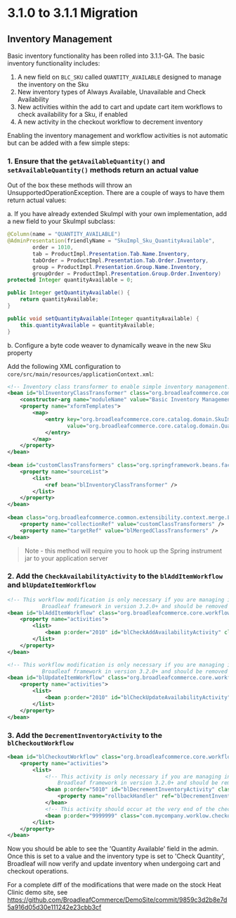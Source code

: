 # 3.1.0 to 3.1.1 Migration

## Inventory Management
Basic inventory functionality has been rolled into 3.1.1-GA. The basic inventory functionality includes:

1. A new field on `BLC_SKU` called `QUANTITY_AVAILABLE` designed to manage the inventory on the Sku
2. New inventory types of Always Available, Unavailable and Check Availability
3. New activities within the add to cart and update cart item workflows to check availability for a Sku, if enabled
4. A new activity in the checkout workflow to decrement inventory

Enabling the inventory management and workflow activities is not automatic but can be added with a few simple steps:

### 1. Ensure that the `getAvailableQuantity()` and `setAvailableQuantity()` methods return an actual value

Out of the box these methods will throw an UnsupportedOperationException. There are a couple of ways to have them return actual values:

a. If you have already extended SkuImpl with your own implementation, add a new field to your SkuImpl subclass:

```java
@Column(name = "QUANTITY_AVAILABLE")
@AdminPresentation(friendlyName = "SkuImpl_Sku_QuantityAvailable",
        order = 1010,
        tab = ProductImpl.Presentation.Tab.Name.Inventory,
        tabOrder = ProductImpl.Presentation.Tab.Order.Inventory,
        group = ProductImpl.Presentation.Group.Name.Inventory,
        groupOrder = ProductImpl.Presentation.Group.Order.Inventory)
protected Integer quantityAvailable = 0;

public Integer getQuantityAvailable() {
    return quantityAvailable;
}

public void setQuantityAvailable(Integer quantityAvailable) {
    this.quantityAvailable = quantityAvailable;
}
```

b. Configure a byte code weaver to dynamically weave in the new Sku property

Add the following XML configuration to `core/src/main/resources/applicationContext.xml`:

```xml
<!-- Inventory class transformer to enable simple inventory management. This transformer should be removed in Broadleaf 3.2.0+ -->
<bean id="blInventoryClassTransformer" class="org.broadleafcommerce.common.extensibility.jpa.copy.DirectCopyClassTransformer">
    <constructor-arg name="moduleName" value="Basic Inventory Management" />
    <property name="xformTemplates">
        <map>
            <entry key="org.broadleafcommerce.core.catalog.domain.SkuImpl"
                   value="org.broadleafcommerce.core.catalog.domain.QuantityAvailableSkuTemplate">
            </entry>
        </map>
    </property>
</bean>
    
<bean id="customClassTransformers" class="org.springframework.beans.factory.config.ListFactoryBean">
    <property name="sourceList">
        <list>
            <ref bean="blInventoryClassTransformer" />
        </list>
    </property>
</bean>
    
<bean class="org.broadleafcommerce.common.extensibility.context.merge.LateStageMergeBeanPostProcessor">
    <property name="collectionRef" value="customClassTransformers" />
    <property name="targetRef" value="blMergedClassTransformers" />
</bean>
```
> Note - this method will require you to hook up the Spring instrument jar to your application server

### 2. Add the `CheckAvailabilityActivity` to the `blAddItemWorkflow` and `blUpdateItemWorkflow`

```xml
<!-- This workflow modification is only necessary if you are managing inventory. This activity has been enabled in the core
           Broadleaf framework in version 3.2.0+ and should be removed if on that version -->
<bean id="blAddItemWorkflow" class="org.broadleafcommerce.core.workflow.SequenceProcessor">
    <property name="activities">
        <list>
            <bean p:order="2010" id="blCheckAddAvailabilityActivity" class="org.broadleafcommerce.core.order.service.workflow.CheckAvailabilityActivity"/>
        </list>
    </property>
</bean>

<!-- This workflow modification is only necessary if you are managing inventory. This activity has been enabled in the core
           Broadleaf framework in version 3.2.0+ and should be removed if on that version -->
<bean id="blUpdateItemWorkflow" class="org.broadleafcommerce.core.workflow.SequenceProcessor">
    <property name="activities">
        <list>
            <bean p:order="2010" id="blCheckUpdateAvailabilityActivity" class="org.broadleafcommerce.core.order.service.workflow.CheckAvailabilityActivity"/>
        </list>
    </property>
</bean>
```

### 3. Add the `DecrementInventoryActivity` to the `blCheckoutWorkflow`

```xml
<bean id="blCheckoutWorkflow" class="org.broadleafcommerce.core.workflow.SequenceProcessor">
    <property name="activities">
        <list>
            <!-- This activity is only necessary if you are managing inventory. This activity has been enabled in the core
                Broadleaf framework in version 3.2.0+ and should be removed if on that version -->
            <bean p:order="5010" id="blDecrementInventoryActivity" class="org.broadleafcommerce.core.checkout.service.workflow.DecrementInventoryActivity">
                <property name="rollbackHandler" ref="blDecrementInventoryRollbackHandler" />
            </bean>
            <!-- This activity should occur at the very end of the checkout workflow, after everything has been executed -->
            <bean p:order="9999999" class="com.mycompany.worklow.checkout.SendOrderConfirmationEmailActivity" />
        </list>
    </property>
</bean>
```

Now you should be able to see the 'Quantity Available' field in the admin. Once this is set to a value and the inventory type is set to 'Check Quantity', Broadleaf will now verify and update inventory when undergoing cart and checkout operations.

For a complete diff of the modifications that were made on the stock Heat Clinic demo site, see https://github.com/BroadleafCommerce/DemoSite/commit/9859c3d2b8e7d5a916d05d30e111242e23cbb3cf
